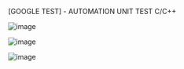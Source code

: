 [GOOGLE TEST] - AUTOMATION UNIT TEST C/C++

![image](https://github.com/thanhphw/GoogleUnitTest-C-Cpp/assets/109948563/6e174756-d95b-497b-a14d-f858abb798ae)

![image](https://github.com/thanhphw/GoogleUnitTest-C-Cpp/assets/109948563/a5bdb07a-e2d8-4cad-9333-b83b9f7e3345)

![image](https://github.com/thanhphw/GoogleUnitTest-C-Cpp/assets/109948563/6bcef6a0-7a7c-4cdf-ad06-22050a2a74ae)


